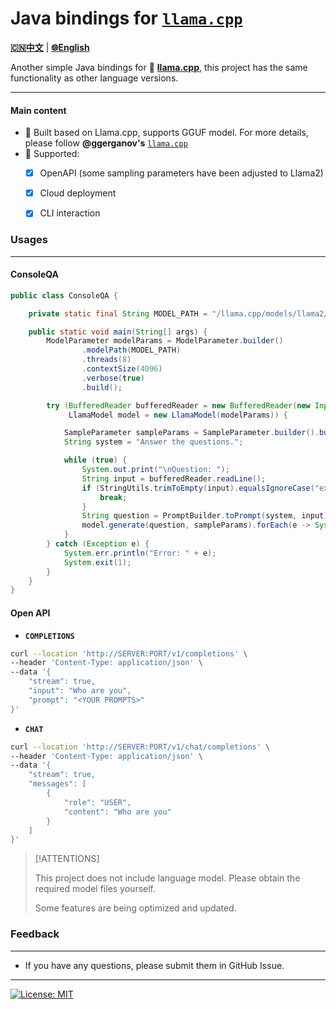 # Java bindings for [`llama.cpp`](https://github.com/ggerganov/llama.cpp)

[**🇨🇳中文**](./README.Zh_CN.md) | [**🌐English**](./README.md)

Another simple Java bindings for 🦙 [**llama.cpp**](https://github.com/ggerganov/llama.cpp), this project has the same functionality as other language versions.

----

#### Main content
- 🚀 Built based on Llama.cpp, supports GGUF model. For more details, please follow **@ggerganov's** [`llama.cpp`](https://github.com/ggerganov/llama.cpp)
- 🚀 Supported:
  - [X] OpenAPI (some sampling parameters have been adjusted to Llama2)
  - [X] Cloud deployment
  - [X] CLI interaction


### Usages

----

#### ConsoleQA

```java
public class ConsoleQA {

    private static final String MODEL_PATH = "/llama.cpp/models/llama2/ggml-model-7b-q6_k.gguf";

    public static void main(String[] args) {
        ModelParameter modelParams = ModelParameter.builder()
                .modelPath(MODEL_PATH)
                .threads(8)
                .contextSize(4096)
                .verbose(true)
                .build();

        try (BufferedReader bufferedReader = new BufferedReader(new InputStreamReader(System.in, StandardCharsets.UTF_8));
             LlamaModel model = new LlamaModel(modelParams)) {

            SampleParameter sampleParams = SampleParameter.builder().build();
            String system = "Answer the questions.";

            while (true) {
                System.out.print("\nQuestion: ");
                String input = bufferedReader.readLine();
                if (StringUtils.trimToEmpty(input).equalsIgnoreCase("exit")) {
                    break;
                }
                String question = PromptBuilder.toPrompt(system, input);
                model.generate(question, sampleParams).forEach(e -> System.out.print(e.getText()));
            }
        } catch (Exception e) {
            System.err.println("Error: " + e);
            System.exit(1);
        }
    }
}
```

#### Open API

- **`COMPLETIONS`**

```bash
curl --location 'http://SERVER:PORT/v1/completions' \
--header 'Content-Type: application/json' \
--data '{
    "stream": true,
    "input": "Who are you",
    "prompt": "<YOUR PROMPTS>"
}'
```

- **`CHAT`**

```bash
curl --location 'http://SERVER:PORT/v1/chat/completions' \
--header 'Content-Type: application/json' \
--data '{
    "stream": true,
    "messages": [
        {
            "role": "USER",
            "content": "Who are you"
        }
    ]
}'
```

> [!ATTENTIONS]
>
> This project does not include language model. Please obtain the required model files yourself.
> 
> Some features are being optimized and updated.

### Feedback

----

- If you have any questions, please submit them in GitHub Issue.

----

[![License: MIT](https://img.shields.io/badge/license-MIT-blue.svg)](https://opensource.org/licenses/MIT)
